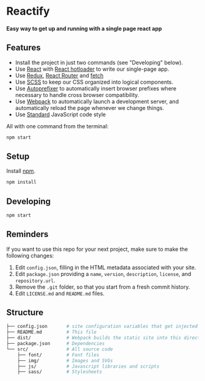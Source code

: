 Reactify
========================================

#### Easy way to get up and running with a single page react app

## Features

- Install the project in just two commands (see "Developing" below).
- Use [React][react] with [React hotloader][react-hotloader] to write our single-page app.
- Use [Redux][redux], [React Router][react-router] and [fetch][fetch]
- Use [SCSS][scss] to keep our CSS organized into logical components.
- Use [Autoprefixer][autoprefixer] to automatically insert browser prefixes where necessary to handle cross browser compatibility.
- Use [Webpack][webpack] to automatically launch a development server, and automatically reload the page whenever we change things.
- Use [Standard][standard] JavaScript code style

All with one command from the terminal:

```bash
npm start
```

## Setup

Install [npm][npm-install].

```bash
npm install
```

## Developing

```bash
npm start
```

## Reminders

If you want to use this repo for your next project, make sure to make the following changes:

1. Edit `config.json`, filling in the HTML metadata associated with your site.
2. Edit `package.json` providing a `name`, `version`, `description`, `license`, and `repository.url`.
3. Remove the `.git` folder, so that you start from a fresh commit history.
4. Edit `LICENSE.md` and `README.md` files.

## Structure

```bash
├── config.json       # site configuration variables that get injected into index.html
├── README.md         # This file
├── dist/             # Webpack builds the static site into this directory
├── package.json      # Dependencies
└── src/              # All source code
    ├── font/         # Font files
    ├── img/          # Images and SVGs
    ├── js/           # Javascript libraries and scripts
    ├── sass/         # Stylesheets
```

[autoprefixer]: https://css-tricks.com/autoprefixer/
[fetch]: https://github.com/github/fetch
[handlebars]: http://handlebarsjs.com/
[htmlmin]: https://github.com/kangax/html-minifier
[imagemin]: https://github.com/imagemin/imagemin
[react]: https://facebook.github.io/react/
[react-router]: https://github.com/ReactTraining/react-router
[redux]: http://redux.js.org/
[react-hotloader]: https://github.com/gaearon/react-hot-boilerplate
[npm-install]: https://nodejs.org/en/download/
[scss]: http://sass-lang.com/
[standard]: http://standardjs.com/
[webpack]: https://webpack.github.io/
